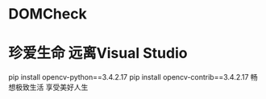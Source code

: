 # DOMCheck
# 珍爱生命 远离Visual Studio
pip install opencv-python==3.4.2.17
pip install opencv-contrib==3.4.2.17
畅想极致生活 享受美好人生
